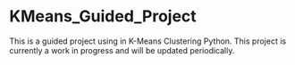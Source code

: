 # KMeans_Guided_Project
This is a guided project using in K-Means Clustering Python. This project is currently a work in progress and will be updated periodically.
